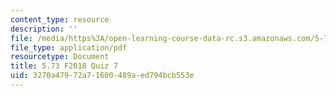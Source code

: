 ```yaml
---
content_type: resource
description: ''
file: /media/https%3A/open-learning-course-data-rc.s3.amazonaws.com/5-73-quantum-mechanics-i-fall-2018/3270a47972a71600489aed794bcb553e_MIT5_73F18_quiz7.pdf
file_type: application/pdf
resourcetype: Document
title: 5.73 F2018 Quiz 7
uid: 3270a479-72a7-1600-489a-ed794bcb553e
---
```

